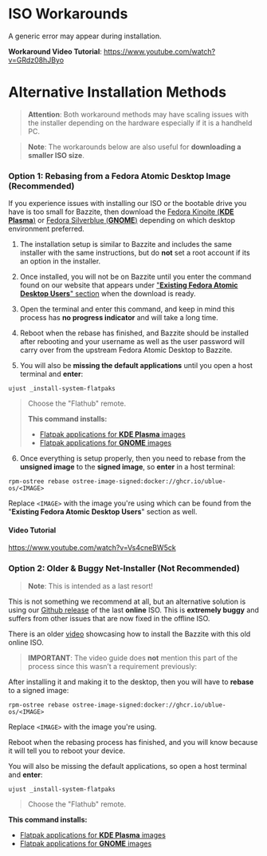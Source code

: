 <!-- ANCHOR: METADATA -->
<!--{"url_discourse": "https://universal-blue.discourse.group/docs?topic=2495", "fetched_at": "2024-09-03 16:43:22.238775+00:00"}-->
<!-- ANCHOR_END: METADATA -->

# ISO Workarounds

A generic error may appear during installation.

**Workaround Video Tutorial**:
https://www.youtube.com/watch?v=GRdz08hJByo


# Alternative Installation Methods

>**Attention**: Both workaround methods may have scaling issues with the installer depending on the hardware especially if it is a handheld PC.

>**Note**: The workarounds below are also useful for **downloading a smaller ISO size**.

### **Option 1**: Rebasing from a Fedora Atomic Desktop Image (Recommended)

If you experience issues with installing our ISO or the bootable drive you have is too small for Bazzite, then download the [Fedora Kinoite (**KDE Plasma**)](https://fedoraproject.org/atomic-desktops/kinoite/) or [Fedora Silverblue (**GNOME**)](https://fedoraproject.org/atomic-desktops/silverblue/)  depending on which desktop environment preferred.

1. The installation setup is similar to Bazzite and includes the same installer with the same instructions, but do **not** set a root account if its an option in the installer.

2. Once installed, you will not be on Bazzite until you enter the command found on our website that appears under ["**Existing Fedora Atomic Desktop Users**" section](https://download.bazzite.gg) when the download is ready.  

3. Open the terminal and enter this command, and keep in mind this process has **no progress indicator** and will take a long time.  

4. Reboot when the rebase has finished, and Bazzite should be installed after rebooting and your username as well as the user password will carry over from the upstream Fedora Atomic Desktop to Bazzite.

5. You will also be **missing the default applications** until you open a host terminal and **enter**:

```command
ujust _install-system-flatpaks
```
>Choose the "Flathub" remote.
>
>**This command installs:**
>- [Flatpak applications for **KDE Plasma** images](https://github.com/ublue-os/bazzite/blob/9f6f5e143b7545d06803e70e7723997400bd8b88/system_files/desktop/kinoite/usr/share/ublue-os/bazzite/flatpak/install)
>- [Flatpak applications for **GNOME** images](https://github.com/ublue-os/bazzite/blob/9f6f5e143b7545d06803e70e7723997400bd8b88/system_files/desktop/silverblue/usr/share/ublue-os/bazzite/flatpak/install)

6. Once everything is setup properly, then you need to rebase from the **unsigned image** to the **signed image**,  so **enter** in a host terminal:

```command
rpm-ostree rebase ostree-image-signed:docker://ghcr.io/ublue-os/<IMAGE>
```
Replace `<IMAGE>` with the image you're using which can be found from the "**Existing Fedora Atomic Desktop Users**" section as well.

#### Video Tutorial

https://www.youtube.com/watch?v=Vs4cneBW5ck


### **Option 2**: Older & Buggy Net-Installer (Not Recommended)

>**Note**: This is intended as a last resort!  

This is not something we recommend at all, but an alternative solution is using our [Github release](https://github.com/ublue-os/bazzite/releases/tag/v2.1.0) of the last **online** ISO.  This is **extremely buggy** and suffers from other issues that are now fixed in the offline ISO. 

There is an older [video](https://www.youtube.com/watch?v=doQW1FyAISQ) showcasing how to install the Bazzite with this old online ISO.

>**IMPORTANT**: The video guide does **not** mention this part of the process since this wasn’t a requirement previously:

After installing it and making it to the desktop, then you will have to **rebase** to a signed image:


```command
rpm-ostree rebase ostree-image-signed:docker://ghcr.io/ublue-os/<IMAGE>
```
Replace `<IMAGE>` with the image you're using.

Reboot when the rebasing process has finished, and you will know because it will tell you to reboot your device.

You will also be missing the default applications, so open a host terminal and **enter**:

```command
ujust _install-system-flatpaks
```

>Choose the "Flathub" remote.

**This command installs:**
- [Flatpak applications for **KDE Plasma** images](https://github.com/ublue-os/bazzite/blob/9f6f5e143b7545d06803e70e7723997400bd8b88/system_files/desktop/kinoite/usr/share/ublue-os/bazzite/flatpak/install)
- [Flatpak applications for **GNOME** images](https://github.com/ublue-os/bazzite/blob/9f6f5e143b7545d06803e70e7723997400bd8b88/system_files/desktop/silverblue/usr/share/ublue-os/bazzite/flatpak/install)